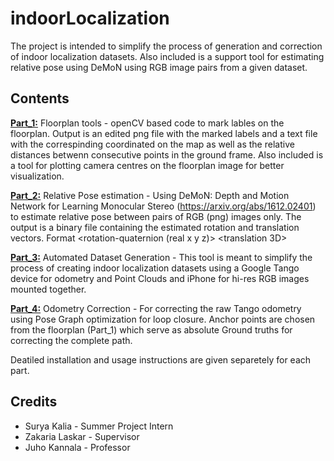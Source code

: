 # indoorLocalization
The project is intended to simplify the process of generation and correction of indoor localization datasets. Also included is a support tool for estimating relative pose using DeMoN using RGB image pairs from a given dataset.

## Contents
[**Part_1:**](https://github.com/AaltoVision/indoorLocalization/tree/master/Part1)
Floorplan tools - openCV based code to mark lables on the floorplan. Output is an edited png file with the marked labels and a text file with the correspinding coordinated on the map as well as the relative distances betwenn consecutive points in the ground frame. Also included is a tool for plotting camera centres on the floorplan image for better visualization.

[**Part_2:**](https://github.com/AaltoVision/indoorLocalization/tree/master/Part2)
Relative Pose estimation - Using DeMoN: Depth and Motion Network for Learning Monocular Stereo (https://arxiv.org/abs/1612.02401) to estimate relative pose between pairs of RGB (png) images only. The output is a binary file containing the estimated rotation and translation vectors. Format <rotation-quaternion (real x y z)> <translation 3D>

[**Part_3:**](https://github.com/AaltoVision/indoorLocalization/tree/master/Part3)
Automated Dataset Generation - This tool is meant to simplify the process of creating indoor localization datasets using a Google Tango device for odometry and Point Clouds and iPhone for hi-res RGB images mounted together.

[**Part_4:**](https://github.com/AaltoVision/indoorLocalization/tree/master/Par4)
Odometry Correction - For correcting the raw Tango odometry using Pose Graph optimization for loop closure. Anchor points are chosen from the floorplan (Part_1) which serve as absolute Ground truths for correcting the complete path.

Deatiled installation and usage instructions are given separetely for each part.

## Credits
* Surya Kalia - Summer Project Intern
* Zakaria Laskar - Supervisor
* Juho Kannala - Professor

